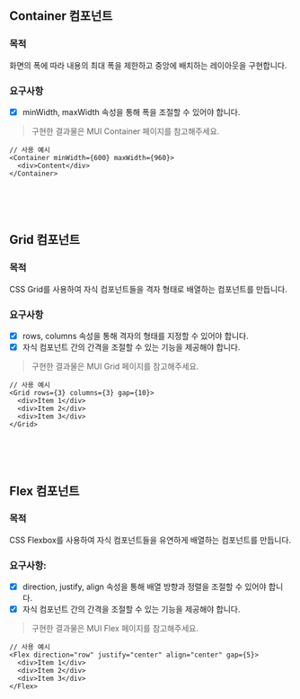 ## Container 컴포넌트

### 목적

화면의 폭에 따라 내용의 최대 폭을 제한하고 중앙에 배치하는 레이아웃을 구현합니다.

### 요구사항

- [x] minWidth, maxWidth 속성을 통해 폭을 조절할 수 있어야 합니다.

> 구현한 결과물은 MUI Container 페이지를 참고해주세요.

```tsx
// 사용 예시
<Container minWidth={600} maxWidth={960}>
  <div>Content</div>
</Container>
```

<br>
<br>
<br>

## Grid 컴포넌트

### 목적

CSS Grid를 사용하여 자식 컴포넌트들을 격자 형태로 배열하는 컴포넌트를 만듭니다.

### 요구사항

- [x] rows, columns 속성을 통해 격자의 형태를 지정할 수 있어야 합니다.
- [x] 자식 컴포넌트 간의 간격을 조절할 수 있는 기능을 제공해야 합니다.

> 구현한 결과물은 MUI Grid 페이지를 참고해주세요.

```tsx
// 사용 예시
<Grid rows={3} columns={3} gap={10}>
  <div>Item 1</div>
  <div>Item 2</div>
  <div>Item 3</div>
</Grid>
```

<br>
<br>
<br>

## Flex 컴포넌트

### 목적

CSS Flexbox를 사용하여 자식 컴포넌트들을 유연하게 배열하는 컴포넌트를 만듭니다.

### 요구사항:

- [x] direction, justify, align 속성을 통해 배열 방향과 정렬을 조절할 수 있어야 합니다.
- [x] 자식 컴포넌트 간의 간격을 조절할 수 있는 기능을 제공해야 합니다.

> 구현한 결과물은 MUI Flex 페이지를 참고해주세요.

```tsx
// 사용 예시
<Flex direction="row" justify="center" align="center" gap={5}>
  <div>Item 1</div>
  <div>Item 2</div>
  <div>Item 3</div>
</Flex>
```
